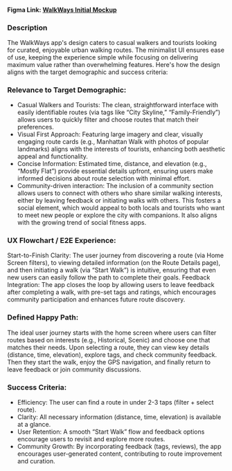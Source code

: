 #### Figma Link: [WalkWays Initial Mockup](https://www.figma.com/design/mcwpOXx8xReXBIz7TZayVl/WalkWays-Initial-Mockup?node-id=83-463&t=cWngKHcSS7f4BmeS-1)
### Description
 The WalkWays app's design caters to casual walkers and tourists looking for curated, enjoyable urban walking routes. The minimalist UI ensures ease of use, keeping the experience simple while focusing on delivering maximum value rather than overwhelming features. Here's how the design aligns with the target demographic and success criteria:

### Relevance to Target Demographic:
- Casual Walkers and Tourists: The clean, straightforward interface with easily identifiable routes (via tags like “City Skyline,” “Family-Friendly”) allows users to quickly filter and choose routes that match their preferences.
- Visual First Approach: Featuring large imagery and clear, visually engaging route cards (e.g., Manhattan Walk with photos of popular landmarks) aligns with the interests of tourists, enhancing both aesthetic appeal and functionality.
- Concise Information: Estimated time, distance, and elevation (e.g., “Mostly Flat”) provide essential details upfront, ensuring users make informed decisions about route selection with minimal effort.
- Community-driven interaction: The inclusion of a community section allows users to connect with others who share similar walking interests, either by leaving feedback or initiating walks with others. This fosters a social element, which would appeal to both locals and tourists who want to meet new people or explore the city with companions. It also aligns with the growing trend of social fitness apps.

### UX Flowchart / E2E Experience:
Start-to-Finish Clarity: The user journey from discovering a route (via Home Screen filters), to viewing detailed information (on the Route Details page), and then initiating a walk (via “Start Walk”) is intuitive, ensuring that even new users can easily follow the path to complete their goals.
Feedback Integration: The app closes the loop by allowing users to leave feedback after completing a walk, with pre-set tags and ratings, which encourages community participation and enhances future route discovery.

### Defined Happy Path:
The ideal user journey starts with the home screen where users can filter routes based on interests (e.g., Historical, Scenic) and choose one that matches their needs. Upon selecting a route, they can view key details (distance, time, elevation), explore tags, and check community feedback. Then they start the walk, enjoy the GPS navigation, and finally return to leave feedback or join community discussions.

### Success Criteria:
- Efficiency: The user can find a route in under 2-3 taps (filter + select route).
- Clarity: All necessary information (distance, time, elevation) is available at a glance.
- User Retention: A smooth “Start Walk” flow and feedback options encourage users to revisit and explore more routes.
- Community Growth: By incorporating feedback (tags, reviews), the app encourages user-generated content, contributing to route improvement and curation.
